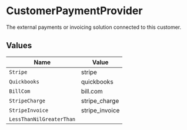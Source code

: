 # CustomerPaymentProvider

The external payments or invoicing solution connected to this customer.


## Values

| Name                     | Value                    |
| ------------------------ | ------------------------ |
| `Stripe`                 | stripe                   |
| `Quickbooks`             | quickbooks               |
| `BillCom`                | bill.com                 |
| `StripeCharge`           | stripe_charge            |
| `StripeInvoice`          | stripe_invoice           |
| `LessThanNilGreaterThan` | <nil>                    |